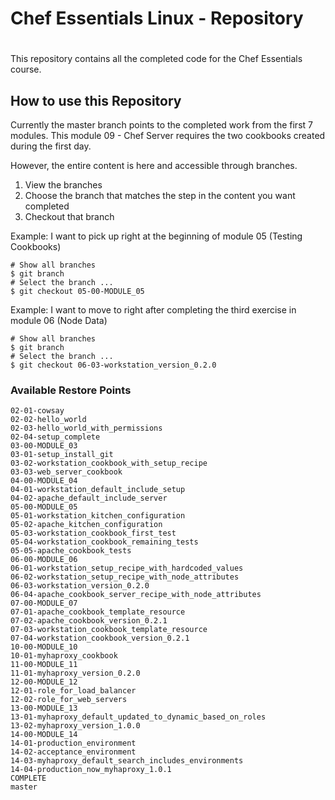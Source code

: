 # Chef Essentials Linux - Repository
# 

This repository contains all the completed code for the Chef Essentials course.

## How to use this Repository

Currently the master branch points to the completed work from the first 7 modules. This module 09 - Chef Server requires the two cookbooks created during the first day.

However, the entire content is here and accessible through branches.

1. View the branches
2. Choose the branch that matches the step in the content you want completed
3. Checkout that branch

Example: I want to pick up right at the beginning of module 05 (Testing Cookbooks)

```
# Show all branches
$ git branch
# Select the branch ...
$ git checkout 05-00-MODULE_05
```

Example: I want to move to right after completing the third exercise in module 06 (Node Data)

```
# Show all branches
$ git branch
# Select the branch ...
$ git checkout 06-03-workstation_version_0.2.0
```

### Available Restore Points

```
02-01-cowsay
02-02-hello_world
02-03-hello_world_with_permissions
02-04-setup_complete
03-00-MODULE_03
03-01-setup_install_git
03-02-workstation_cookbook_with_setup_recipe
03-03-web_server_cookbook
04-00-MODULE_04
04-01-workstation_default_include_setup
04-02-apache_default_include_server
05-00-MODULE_05
05-01-workstation_kitchen_configuration
05-02-apache_kitchen_configuration
05-03-workstation_cookbook_first_test
05-04-workstation_cookbook_remaining_tests
05-05-apache_cookbook_tests
06-00-MODULE_06
06-01-workstation_setup_recipe_with_hardcoded_values
06-02-workstation_setup_recipe_with_node_attributes
06-03-workstation_version_0.2.0
06-04-apache_cookbook_server_recipe_with_node_attributes
07-00-MODULE_07
07-01-apache_cookbook_template_resource
07-02-apache_cookbook_version_0.2.1
07-03-workstation_cookbook_template_resource
07-04-workstation_cookbook_version_0.2.1
10-00-MODULE_10
10-01-myhaproxy_cookbook
11-00-MODULE_11
11-01-myhaproxy_version_0.2.0
12-00-MODULE_12
12-01-role_for_load_balancer
12-02-role_for_web_servers
13-00-MODULE_13
13-01-myhaproxy_default_updated_to_dynamic_based_on_roles
13-02-myhaproxy_version_1.0.0
14-00-MODULE_14
14-01-production_environment
14-02-acceptance_environment
14-03-myhaproxy_default_search_includes_environments
14-04-production_now_myhaproxy_1.0.1
COMPLETE
master
```
